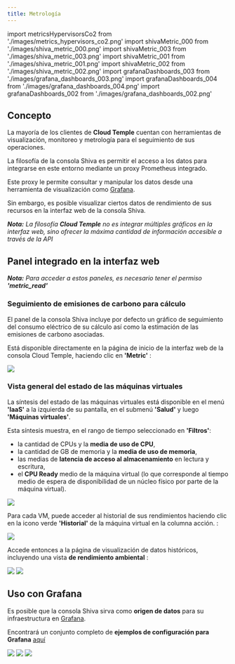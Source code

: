 ```yaml
---
title: Metrología
---
```

import metricsHypervisorsCo2 from './images/metrics_hypervisors_co2.png'
import shivaMetric_000 from './images/shiva_metric_000.png'
import shivaMetric_003 from './images/shiva_metric_003.png'
import shivaMetric_001 from './images/shiva_metric_001.png'
import shivaMetric_002 from './images/shiva_metric_002.png'
import grafanaDashboards_003 from './images/grafana_dashboards_003.png'
import grafanaDashboards_004 from './images/grafana_dashboards_004.png'
import grafanaDashboards_002 from './images/grafana_dashboards_002.png'

## Concepto

La mayoría de los clientes de __Cloud Temple__ cuentan con herramientas de visualización, monitoreo y metrología para el seguimiento de sus operaciones.

La filosofía de la consola Shiva es permitir el acceso a los datos para integrarse en este entorno mediante un proxy Prometheus integrado.

Este proxy le permite consultar y manipular los datos desde una herramienta de visualización como [Grafana](https://grafana.com).

Sin embargo, es posible visualizar ciertos datos de rendimiento de sus recursos en la interfaz web de la consola Shiva.

*__Nota:__ La filosofía __Cloud Temple__ no es integrar múltiples gráficos en la interfaz web, sino ofrecer la máxima cantidad de información accesible a través de la API*

## Panel integrado en la interfaz web

*__Nota:__ Para acceder a estos paneles, es necesario tener el permiso __'metric_read'__*

### Seguimiento de emisiones de carbono para cálculo

El panel de la consola Shiva incluye por defecto un gráfico de seguimiento del consumo eléctrico de su cálculo así como la estimación de las emisiones de carbono asociadas.

Está disponible directamente en la página de inicio de la interfaz web de la consola Cloud Temple, haciendo clic en __'Metric'__ :

<img src={metricsHypervisorsCo2} />

### Vista general del estado de las máquinas virtuales

La síntesis del estado de las máquinas virtuales está disponible en el menú __'IaaS'__ a la izquierda de su pantalla, en el submenú __'Salud'__ y luego __'Máquinas virtuales'__.

Esta síntesis muestra, en el rango de tiempo seleccionado en __'Filtros'__:

- la cantidad de CPUs y la __media de uso de CPU__,
- la cantidad de GB de memoria y la __media de uso de memoria__,
- las medias de __latencia de acceso al almacenamiento__ en lectura y escritura,
- el __CPU Ready__ medio de la máquina virtual (lo que corresponde al tiempo medio de espera de disponibilidad de un núcleo físico por parte de la máquina virtual).

<img src={shivaMetric_000} />

Para cada VM, puede acceder al historial de sus rendimientos haciendo clic en la icono verde __'Historial'__ de la máquina virtual en la columna acción. :

<img src={shivaMetric_003} />

Accede entonces a la página de visualización de datos históricos, incluyendo una vista __de rendimiento ambiental__ :

<img src={shivaMetric_001} />

<img src={shivaMetric_002} />

## Uso con __Grafana__

Es posible que la consola Shiva sirva como __origen de datos__ para su infraestructura en [Grafana](https://grafana.com).

Encontrará un conjunto completo de __ejemplos de configuración para Grafana__ [aquí](https://github.com/Cloud-Temple/console-grafana-iaas)

<img src={grafanaDashboards_003} />

<img src={grafanaDashboards_004} />

<img src={grafanaDashboards_002} />